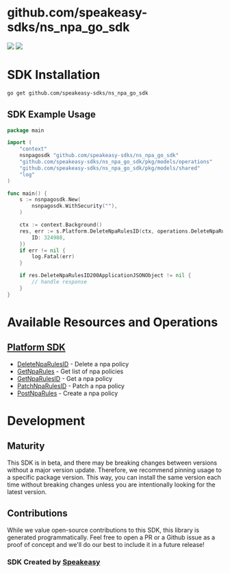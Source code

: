 # github.com/speakeasy-sdks/ns_npa_go_sdk

<div align="left">
    <a href="https://speakeasyapi.dev/"><img src="https://custom-icon-badges.demolab.com/badge/-Built%20By%20Speakeasy-212015?style=for-the-badge&logoColor=FBE331&logo=speakeasy&labelColor=545454" /></a>
    <a href="https://github.com/speakeasy-sdks/ns_npa_go_sdk.git/actions"><img src="https://img.shields.io/github/actions/workflow/status/speakeasy-sdks/ns_npa_go_sdk/speakeasy_sdk_generation.yml?style=for-the-badge" /></a>
    
</div>

<!-- Start SDK Installation -->
# SDK Installation

```bash
go get github.com/speakeasy-sdks/ns_npa_go_sdk
```
<!-- End SDK Installation -->

## SDK Example Usage
<!-- Start SDK Example Usage -->


```go
package main

import (
	"context"
	nsnpagosdk "github.com/speakeasy-sdks/ns_npa_go_sdk"
	"github.com/speakeasy-sdks/ns_npa_go_sdk/pkg/models/operations"
	"github.com/speakeasy-sdks/ns_npa_go_sdk/pkg/models/shared"
	"log"
)

func main() {
	s := nsnpagosdk.New(
		nsnpagosdk.WithSecurity(""),
	)

	ctx := context.Background()
	res, err := s.Platform.DeleteNpaRulesID(ctx, operations.DeleteNpaRulesIDRequest{
		ID: 324988,
	})
	if err != nil {
		log.Fatal(err)
	}

	if res.DeleteNpaRulesID200ApplicationJSONObject != nil {
		// handle response
	}
}

```
<!-- End SDK Example Usage -->

<!-- Start SDK Available Operations -->
# Available Resources and Operations

## [Platform SDK](docs/sdks/platform/README.md)

* [DeleteNpaRulesID](docs/sdks/platform/README.md#deletenparulesid) - Delete a npa policy
* [GetNpaRules](docs/sdks/platform/README.md#getnparules) - Get list of npa policies
* [GetNpaRulesID](docs/sdks/platform/README.md#getnparulesid) - Get a npa policy
* [PatchNpaRulesID](docs/sdks/platform/README.md#patchnparulesid) - Patch a npa policy
* [PostNpaRules](docs/sdks/platform/README.md#postnparules) - Create a npa policy
<!-- End SDK Available Operations -->

<!-- Start Dev Containers -->



<!-- End Dev Containers -->

<!-- Start Go Types -->

<!-- End Go Types -->

<!-- Placeholder for Future Speakeasy SDK Sections -->

# Development

## Maturity

This SDK is in beta, and there may be breaking changes between versions without a major version update. Therefore, we recommend pinning usage
to a specific package version. This way, you can install the same version each time without breaking changes unless you are intentionally
looking for the latest version.

## Contributions

While we value open-source contributions to this SDK, this library is generated programmatically.
Feel free to open a PR or a Github issue as a proof of concept and we'll do our best to include it in a future release!

### SDK Created by [Speakeasy](https://docs.speakeasyapi.dev/docs/using-speakeasy/client-sdks)
